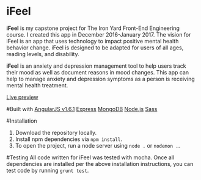 # iFeel
**iFeel** is my capstone project for The Iron Yard Front-End Engineering course. I created this app in December 2016-January 2017. The vision for iFeel is an app that uses technology to impact positive mental health behavior change. iFeel is designed to be adapted for users of all ages, reading levels, and disability.

**iFeel** is an anxiety and depression management tool to help users track their mood as well as document reasons in mood changes. This app can help to manage anxiety and depression symptoms as a person is receiving mental health treatment.

[Live preview](https://ifeels.herokuapp.com/#!/)

#Built with
[AngularJS v1.6.1](https://angularjs.org/)
[Express](http://expressjs.com/)
[MongoDB](https://www.mongodb.com/)
[Node.js](https://nodejs.org/en/)
[Sass](http://sass-lang.com/guide)


#Installation
  1. Download the repository locally.
  2. Install npm dependencies via ```npm install```.
  3. To open the project, run a node server using ```node .``` or ```nodemon .```.

#Testing
All code written for iFeel was tested with mocha. Once all dependencies are installed per the above installation instructions, you can test code by running ```grunt test```.
